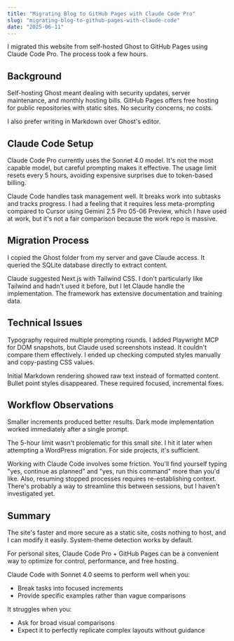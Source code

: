```yaml
---
title: "Migrating Blog to GitHub Pages with Claude Code Pro"
slug: "migrating-blog-to-github-pages-with-claude-code"
date: "2025-06-11"
---
```


I migrated this website from self-hosted Ghost to GitHub Pages using Claude Code Pro. The process took a few hours.

## Background

Self-hosting Ghost meant dealing with security updates, server maintenance, and monthly hosting bills. GitHub Pages offers free hosting for public repositories with static sites. No security concerns, no costs.

I also prefer writing in Markdown over Ghost's editor.

## Claude Code Setup

Claude Code Pro currently uses the Sonnet 4.0 model. It's not the most capable model, but careful prompting makes it effective. The usage limit resets every 5 hours, avoiding expensive surprises due to token-based billing.

Claude Code handles task management well. It breaks work into subtasks and tracks progress. I had a feeling that it requires less meta-prompting compared to Cursor using Gemini 2.5 Pro 05-06 Preview, which I have used at work, but it's not a fair comparison because the work repo is massive. 

## Migration Process

I copied the Ghost folder from my server and gave Claude access. It queried the SQLite database directly to extract content.

Claude suggested Next.js with Tailwind CSS. I don't particularly like Tailwind and hadn't used it before, but I let Claude handle the implementation. The framework has extensive documentation and training data.

## Technical Issues

Typography required multiple prompting rounds. I added Playwright MCP for DOM snapshots, but Claude used screenshots instead. It couldn't compare them effectively. I ended up checking computed styles manually and copy-pasting CSS values.

Initial Markdown rendering showed raw text instead of formatted content. Bullet point styles disappeared. These required focused, incremental fixes.

## Workflow Observations

Smaller increments produced better results. Dark mode implementation worked immediately after a single prompt.

The 5-hour limit wasn't problematic for this small site. I hit it later when attempting a WordPress migration. For side projects, it's sufficient.

Working with Claude Code involves some friction. You'll find yourself typing "yes, continue as planned" and "yes, run this command" more than you'd like. Also, resuming stopped processes requires re-establishing context. There's probably a way to streamline this between sessions, but I haven't investigated yet. 

## Summary


The site's faster and more secure as a static site, costs nothing to host, and I can modify it easily. System-theme detection works by default.

For personal sites, Claude Code Pro + GitHub Pages can be a convenient way to optimize for control, performance, and free hosting. 

Claude Code with Sonnet 4.0 seems to perform well when you:

- Break tasks into focused increments
- Provide specific examples rather than vague comparisons

It struggles when you:

- Ask for broad visual comparisons
- Expect it to perfectly replicate complex layouts without guidance
